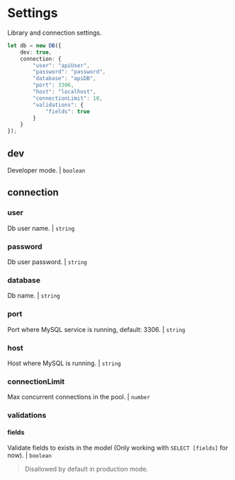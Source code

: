 # Settings

Library and connection settings.

```typescript
let db = new DB({
    dev: true,
    connection: {
        "user": "apiUser",
        "password": "password",
        "database": "apiDB",
        "port": 3306,
        "host": "localhost",
        "connectionLimit": 10,
        "validations": {
            "fields": true
        }
    }
});
```

## dev

Developer mode. | `boolean`

## connection

### user

Db user name. | `string`

### password

Db user password. | `string`

### database

Db name. | `string`

### port

Port where MySQL service is running, default: 3306. | `string`

### host

Host where MySQL is running. | `string`

### connectionLimit

Max concurrent connections in the pool. | `number`

### validations

#### fields ####

Validate fields to exists in the model (Only working with `SELECT [fields]` for now). | `boolean`

> Disallowed by default in production mode.

